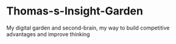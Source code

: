 # Thomas-s-Insight-Garden
My digital garden and second-brain, my way to build competitive advantages and improve thinking
